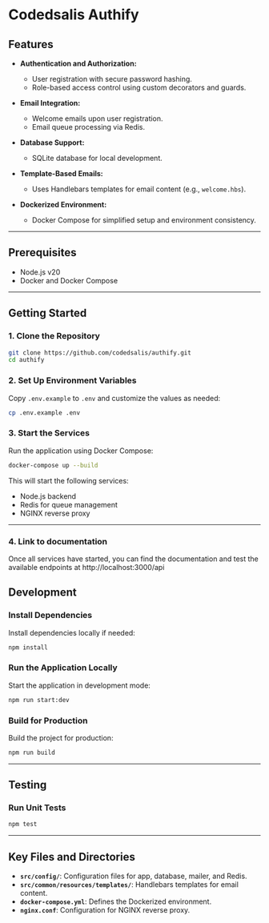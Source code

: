 # Codedsalis Authify

## Features

- **Authentication and Authorization:**
  - User registration with secure password hashing.
  - Role-based access control using custom decorators and guards.

- **Email Integration:**
  - Welcome emails upon user registration.
  - Email queue processing via Redis.

- **Database Support:**
  - SQLite database for local development.

- **Template-Based Emails:**
  - Uses Handlebars templates for email content (e.g., `welcome.hbs`).

- **Dockerized Environment:**
  - Docker Compose for simplified setup and environment consistency.

---

## Prerequisites

- Node.js v20
- Docker and Docker Compose

---

## Getting Started

### 1. Clone the Repository

```bash
git clone https://github.com/codedsalis/authify.git
cd authify
```

### 2. Set Up Environment Variables

Copy `.env.example` to `.env` and customize the values as needed:

```bash
cp .env.example .env
```

### 3. Start the Services

Run the application using Docker Compose:

```bash
docker-compose up --build
```

This will start the following services:
- Node.js backend
- Redis for queue management
- NGINX reverse proxy

---

### 4. Link to documentation
Once all services have started, you can find the documentation and test the available endpoints at http://localhost:3000/api

## Development

### Install Dependencies

Install dependencies locally if needed:

```bash
npm install
```

### Run the Application Locally

Start the application in development mode:

```bash
npm run start:dev
```

### Build for Production

Build the project for production:

```bash
npm run build
```

---

## Testing

### Run Unit Tests

```bash
npm test
```

---

## Key Files and Directories

- **`src/config/`**: Configuration files for app, database, mailer, and Redis.
- **`src/common/resources/templates/`**: Handlebars templates for email content.
- **`docker-compose.yml`**: Defines the Dockerized environment.
- **`nginx.conf`**: Configuration for NGINX reverse proxy.

